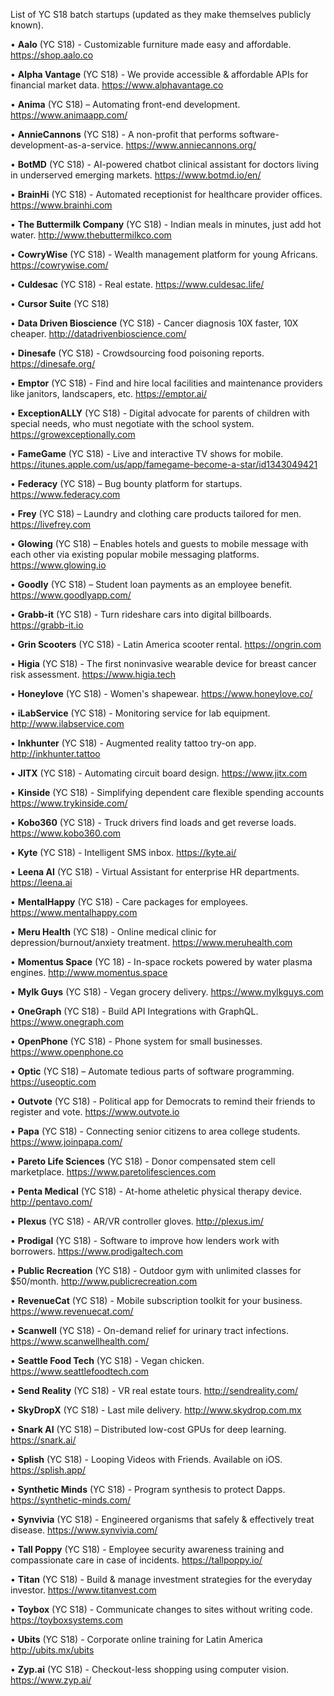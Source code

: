 List of YC S18 batch startups (updated as they make themselves publicly known).

• **Aalo** (YC S18) - Customizable furniture made easy and affordable. https://shop.aalo.co

• **Alpha Vantage** (YC S18) - We provide accessible & affordable APIs for financial market data. https://www.alphavantage.co

• **Anima** (YC S18) – Automating front-end development. https://www.animaapp.com/

• **AnnieCannons** (YC S18) - A non-profit that performs software-development-as-a-service. https://www.anniecannons.org/

• **BotMD** (YC S18) - AI-powered chatbot clinical assistant for doctors living in underserved emerging markets. https://www.botmd.io/en/

• **BrainHi** (YC S18) - Automated receptionist for healthcare provider offices. https://www.brainhi.com

• **The Buttermilk Company** (YC S18) - Indian meals in minutes, just add hot water. http://www.thebuttermilkco.com

• **CowryWise** (YC S18) - Wealth management platform for young Africans. https://cowrywise.com/

• **Culdesac** (YC S18) - Real estate. https://www.culdesac.life/

• **Cursor Suite** (YC S18)

• **Data Driven Bioscience** (YC S18) - Cancer diagnosis 10X faster, 10X cheaper. http://datadrivenbioscience.com/

• **Dinesafe** (YC S18) - Crowdsourcing food poisoning reports. https://dinesafe.org/

• **Emptor** (YC S18) - Find and hire local facilities and maintenance providers like janitors, landscapers, etc. https://emptor.ai/

• **ExceptionALLY** (YC S18) - Digital advocate for parents of children with special needs, who must negotiate with the school system. https://growexceptionally.com

• **FameGame** (YC S18) - Live and interactive TV shows for mobile. https://itunes.apple.com/us/app/famegame-become-a-star/id1343049421

• **Federacy** (YC S18) – Bug bounty platform for startups. https://www.federacy.com

• **Frey** (YC S18) – Laundry and clothing care products tailored for men. https://livefrey.com

• **Glowing** (YC S18) – Enables hotels and guests to mobile message with each other via existing popular mobile messaging platforms. https://www.glowing.io

• **Goodly** (YC S18) – Student loan payments as an employee benefit. https://www.goodlyapp.com/

• **Grabb-it** (YC S18) - Turn rideshare cars into digital billboards. https://grabb-it.io

• **Grin Scooters** (YC S18) - Latin America scooter rental. https://ongrin.com

• **Higia** (YC S18) - The first noninvasive wearable device for breast cancer risk assessment. https://www.higia.tech

• **Honeylove** (YC S18) - Women's shapewear. https://www.honeylove.co/

• **iLabService** (YC S18) - Monitoring service for lab equipment. http://www.ilabservice.com

• **Inkhunter** (YC S18) - Augmented reality tattoo try-on app. http://inkhunter.tattoo

• **JITX** (YC S18) - Automating circuit board design. https://www.jitx.com

• **Kinside** (YC S18) - Simplifying dependent care flexible spending accounts https://www.trykinside.com/

• **Kobo360** (YC S18) - Truck drivers find loads and get reverse loads. https://www.kobo360.com

• **Kyte** (YC S18) - Intelligent SMS inbox. https://kyte.ai/

• **Leena AI** (YC S18) - Virtual Assistant for enterprise HR departments. https://leena.ai

• **MentalHappy** (YC S18) - Care packages for employees. https://www.mentalhappy.com

• **Meru Health** (YC S18) - Online medical clinic for depression/burnout/anxiety treatment. https://www.meruhealth.com

• **Momentus Space** (YC 18) - In-space rockets powered by water plasma engines. http://www.momentus.space

• **Mylk Guys** (YC S18) - Vegan grocery delivery. https://www.mylkguys.com

• **OneGraph** (YC S18) - Build API Integrations with GraphQL. https://www.onegraph.com

• **OpenPhone** (YC S18) - Phone system for small businesses. https://www.openphone.co

• **Optic** (YC S18) – Automate tedious parts of software programming. https://useoptic.com

• **Outvote** (YC S18) - Political app for Democrats to remind their friends to register and vote. https://www.outvote.io

• **Papa** (YC S18) - Connecting senior citizens to area college students. https://www.joinpapa.com/

• **Pareto Life Sciences** (YC S18) - Donor compensated stem cell marketplace. https://www.paretolifesciences.com

• **Penta Medical** (YC S18) - At-home atheletic physical therapy device. http://pentavo.com/

• **Plexus** (YC S18) - AR/VR controller gloves.  http://plexus.im/

• **Prodigal** (YC S18) - Software to improve how lenders work with borrowers. https://www.prodigaltech.com

• **Public Recreation** (YC S18) - Outdoor gym with unlimited classes for $50/month. http://www.publicrecreation.com

• **RevenueCat** (YC S18) - Mobile subscription toolkit for your business. https://www.revenuecat.com/

• **Scanwell** (YC S18) - On-demand relief for urinary tract infections. https://www.scanwellhealth.com/

• **Seattle Food Tech** (YC S18) - Vegan chicken. https://www.seattlefoodtech.com

• **Send Reality** (YC S18) - VR real estate tours. http://sendreality.com/

• **SkyDropX** (YC S18) - Last mile delivery. http://www.skydrop.com.mx

• **Snark AI** (YC S18) – Distributed low-cost GPUs for deep learning. https://snark.ai/

• **Splish** (YC S18) - Looping Videos with Friends. Available on iOS. https://splish.app/

• **Synthetic Minds** (YC S18) - Program synthesis to protect Dapps. https://synthetic-minds.com/

• **Synvivia** (YC S18) - Engineered organisms that safely & effectively treat disease. https://www.synvivia.com/

• **Tall Poppy** (YC S18) - Employee security awareness training and compassionate care in case of incidents. https://tallpoppy.io/

• **Titan** (YC S18) - Build & manage investment strategies for the everyday investor. https://www.titanvest.com

• **Toybox** (YC S18) - Communicate changes to sites without writing code. https://toyboxsystems.com

• **Ubits** (YC S18) - Corporate online training for Latin America http://ubits.mx/ubits

• **Zyp.ai** (YC S18) - Checkout-less shopping using computer vision. https://www.zyp.ai/ 
